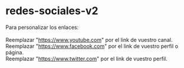 # redes-sociales-v2
Para personalizar los enlaces:
<br><br>
Reemplazar "https://www.youtube.com" por el link de vuestro canal.
<br>
Reemplazar "https://www.facebook.com" por el link de vuestro perfil o página.
<br>
Reemplazar "https://www.twitter.com" por el link de vuestro perfil.
